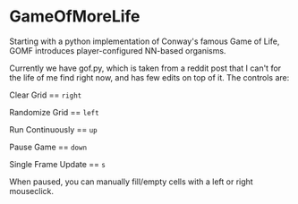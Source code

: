 # GameOfMoreLife
Starting with a python implementation of Conway's famous Game of Life, GOMF introduces player-configured NN-based organisms.

Currently we have gof.py, which is taken from a reddit post that I can't for the life of me find right now, and has few edits on top of it.
The controls are:

Clear Grid == `right`

Randomize Grid == `left`

Run Continuously == `up`

Pause Game == `down`

Single Frame Update == `s`

When paused, you can manually fill/empty cells with a left or right mouseclick.
